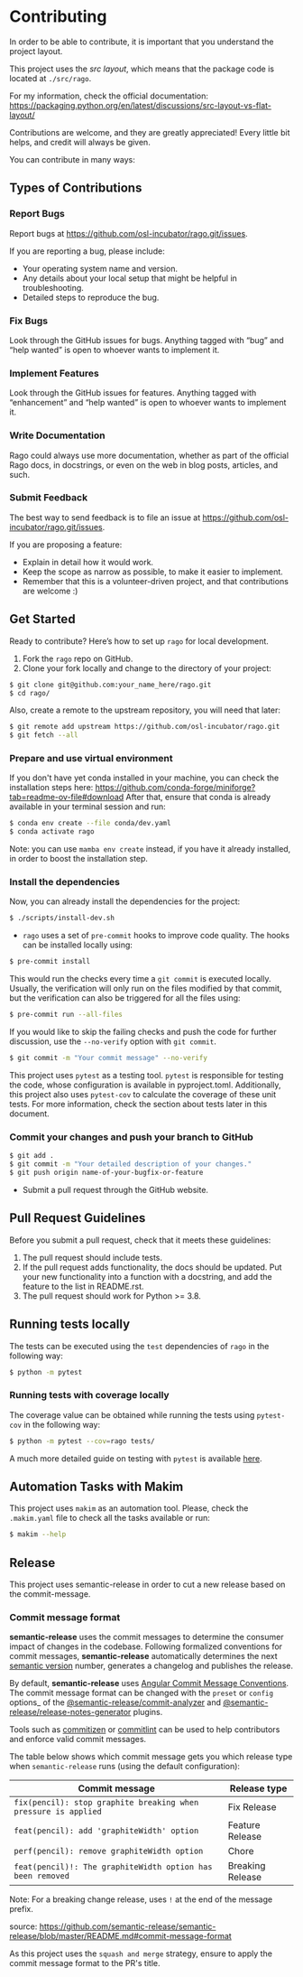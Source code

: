 # Contributing

In order to be able to contribute, it is important that you understand the
project layout.

This project uses the _src layout_, which means that the package code is located
at `./src/rago`.

For my information, check the official documentation:
<https://packaging.python.org/en/latest/discussions/src-layout-vs-flat-layout/>

Contributions are welcome, and they are greatly appreciated! Every little bit
helps, and credit will always be given.

You can contribute in many ways:

## Types of Contributions

### Report Bugs

Report bugs at https://github.com/osl-incubator/rago.git/issues.

If you are reporting a bug, please include:

- Your operating system name and version.
- Any details about your local setup that might be helpful in troubleshooting.
- Detailed steps to reproduce the bug.

### Fix Bugs

Look through the GitHub issues for bugs. Anything tagged with “bug” and “help
wanted” is open to whoever wants to implement it.

### Implement Features

Look through the GitHub issues for features. Anything tagged with “enhancement”
and “help wanted” is open to whoever wants to implement it.

### Write Documentation

Rago could always use more documentation, whether as part of the official Rago
docs, in docstrings, or even on the web in blog posts, articles, and such.

### Submit Feedback

The best way to send feedback is to file an issue at
https://github.com/osl-incubator/rago.git/issues.

If you are proposing a feature:

- Explain in detail how it would work.
- Keep the scope as narrow as possible, to make it easier to implement.
- Remember that this is a volunteer-driven project, and that contributions are
  welcome :)

## Get Started

Ready to contribute? Here’s how to set up `rago` for local development.

1. Fork the `rago` repo on GitHub.
2. Clone your fork locally and change to the directory of your project:

```bash
$ git clone git@github.com:your_name_here/rago.git
$ cd rago/
```

Also, create a remote to the upstream repository, you will need that later:

```bash
$ git remote add upstream https://github.com/osl-incubator/rago.git
$ git fetch --all
```

### Prepare and use virtual environment

If you don't have yet conda installed in your machine, you can check the
installation steps here:
<https://github.com/conda-forge/miniforge?tab=readme-ov-file#download> After
that, ensure that conda is already available in your terminal session and run:

```bash
$ conda env create --file conda/dev.yaml
$ conda activate rago
```

Note: you can use `mamba env create` instead, if you have it already installed,
in order to boost the installation step.

### Install the dependencies

Now, you can already install the dependencies for the project:

```bash
$ ./scripts/install-dev.sh
```

- `rago` uses a set of `pre-commit` hooks to improve code quality. The hooks can
  be installed locally using:

```bash
$ pre-commit install
```

This would run the checks every time a `git commit` is executed locally.
Usually, the verification will only run on the files modified by that commit,
but the verification can also be triggered for all the files using:

```bash
$ pre-commit run --all-files
```

If you would like to skip the failing checks and push the code for further
discussion, use the `--no-verify` option with `git commit`.

```bash
$ git commit -m "Your commit message" --no-verify
```

This project uses `pytest` as a testing tool. `pytest` is responsible for
testing the code, whose configuration is available in pyproject.toml.
Additionally, this project also uses `pytest-cov` to calculate the coverage of
these unit tests. For more information, check the section about tests later in
this document.

### Commit your changes and push your branch to GitHub

```bash
$ git add .
$ git commit -m "Your detailed description of your changes."
$ git push origin name-of-your-bugfix-or-feature
```

- Submit a pull request through the GitHub website.

## Pull Request Guidelines

Before you submit a pull request, check that it meets these guidelines:

1. The pull request should include tests.
2. If the pull request adds functionality, the docs should be updated. Put your
   new functionality into a function with a docstring, and add the feature to
   the list in README.rst.
3. The pull request should work for Python >= 3.8.

## Running tests locally

The tests can be executed using the `test` dependencies of `rago` in the
following way:

```bash
$ python -m pytest
```

### Running tests with coverage locally

The coverage value can be obtained while running the tests using `pytest-cov` in
the following way:

```bash
$ python -m pytest --cov=rago tests/
```

A much more detailed guide on testing with `pytest` is available
[here](https://docs.pytest.org/en/8.0.x/how-to/index.html).

## Automation Tasks with Makim

This project uses `makim` as an automation tool. Please, check the `.makim.yaml`
file to check all the tasks available or run:

```bash
$ makim --help
```

## Release

This project uses semantic-release in order to cut a new release based on the
commit-message.

### Commit message format

**semantic-release** uses the commit messages to determine the consumer impact
of changes in the codebase. Following formalized conventions for commit
messages, **semantic-release** automatically determines the next
[semantic version](https://semver.org) number, generates a changelog and
publishes the release.

By default, **semantic-release** uses
[Angular Commit Message Conventions](https://github.com/angular/angular/blob/master/CONTRIBUTING.md#-commit-message-format).
The commit message format can be changed with the `preset` or `config` options\_
of the
[@semantic-release/commit-analyzer](https://github.com/semantic-release/commit-analyzer#options)
and
[@semantic-release/release-notes-generator](https://github.com/semantic-release/release-notes-generator#options)
plugins.

Tools such as [commitizen](https://github.com/commitizen/cz-cli) or
[commitlint](https://github.com/conventional-changelog/commitlint) can be used
to help contributors and enforce valid commit messages.

The table below shows which commit message gets you which release type when
`semantic-release` runs (using the default configuration):

| Commit message                                                 | Release type     |
| -------------------------------------------------------------- | ---------------- |
| `fix(pencil): stop graphite breaking when pressure is applied` | Fix Release      |
| `feat(pencil): add 'graphiteWidth' option`                     | Feature Release  |
| `perf(pencil): remove graphiteWidth option`                    | Chore            |
| `feat(pencil)!: The graphiteWidth option has been removed`     | Breaking Release |

Note: For a breaking change release, uses `!` at the end of the message prefix.

source:
<https://github.com/semantic-release/semantic-release/blob/master/README.md#commit-message-format>

As this project uses the `squash and merge` strategy, ensure to apply the commit
message format to the PR's title.
